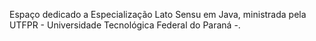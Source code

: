 Espaço dedicado a Especialização Lato Sensu em Java, ministrada pela UTFPR - Universidade Tecnológica Federal do Paraná -.
